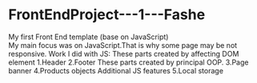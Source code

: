 # FrontEndProject---1---Fashe
My first Front End template (base on JavaScript)</br>
My main focus was on JavaScript.That is why some page may be  not responsive.
Work I did with JS:
These parts created by affecting DOM element
1.Header
2.Footer
These parts created by principal OOP.
3.Page banner
4.Products objects
Additional JS features
5.Local storage

